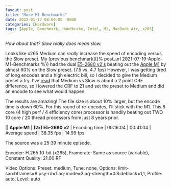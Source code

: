 ```yaml
---
layout: post
title: "More M1 Benchmarks"
date: 2022-01-17 08:00:00 -0600
categories: [Hardware]
tags: [Apple, Benchmark, Handbrake, Intel, M1, MacBook Air, x265]
---
```


*How about that? Slow really does mean slow.*

Looks like x265 Medium can *really* increase the speed of encoding versus the Slow preset. My [previous benchmark]({% post_url 2021-07-19-Apple-M1-Benchmarks %}) had the dual [E5-2680 v2's](https://ark.intel.com/content/www/us/en/ark/products/75277/intel-xeon-processor-e52680-v2-25m-cache-2-80-ghz.html) beating out the [Apple M1](https://infogalactic.com/info/Apple_M1/) by almost 60% on the Slow preset. (7.5 vs. 4.7 fps) However, I was getting tired of long encodes and a high electric bill, so I decided to give the Medium preset a try. I've [read](https://kokomins.wordpress.com/2019/10/10/anime-encoding-guide-for-x265-and-why-to-never-use-flac/) that Medium vs Slow is about a 2 point CRF difference, so I lowered the CRF to 21 and set the preset to Medium and did an encode to see what would happen.

The results are amazing! The file size is about 10% larger, but the encode time is down 60%. For this round of re-encodes, I'll stick with the M1. This 8 core (4 high perf / 4 efficiency core) processor is handily beating out TWO 10 core / 20 thread processors from just 8 years prior.

|| **Apple M1** | **(2x) E5-2680 v2**
| Encoding time | 00:16:04 | 00:41:04
| Average speed | 38.35 fps | 14.99 fps

The source was a 25:39 minute episode.

Encoder: H.265 10-bit (x265), Framerate: Same as source (variable), Constant Quality: 21.00 RF

Video Options: 	Preset: medium, Tune: none, Options: limit-sao:bframes=8:psy-rd=1:aq-mode=3:aq-strength=0.8:deblock=1,1, Profile: auto, Level: auto
